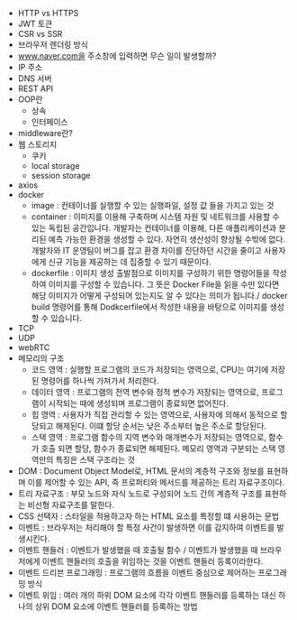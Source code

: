 - HTTP vs HTTPS
- JWT 토큰
- CSR vs SSR
- 브라우저 렌더링 방식
- www.naver.com을 주소창에 입력하면 무슨 일이 발생할까?
- IP 주소
- DNS 서버
- REST API
- OOP란
  - 상속
  - 인터페이스
- middleware란?
- 웹 스토리지
  - 쿠키
  - local storage
  - session storage
- axios
- docker
  - image : 컨테이너를 실행할 수 있는 실행파일, 설정 값 들을 가지고 있는 것
  - container : 이미지를 이용해 구축하며 시스템 자원 및 네트워크를 사용할 수 있는 독립된 공간입니다. 개발자는 컨테이너를 이용해, 다른 애플리케이션과 분리된 예측 가능한 환경을 생성할 수 있다. 자연히 생산성이 향상될 수밖에 없다. 개발자와 IT 운영팀이 버그를 잡고 환경 차이를 진단하던 시간을 줄이고 사용자에게 신규 기능을 제공하는 데 집중할 수 있기 때문이다. 
  - dockerfile : 이미지 생성 출발점으로 이미지를 구성하기 위한 명령어들을 작성하여 이미지를 구성할 수 있습니다. 그 뜻은 Docker File을 읽을 수만 있다면 해당 이미지가 어떻게 구성되어 있는지도 알 수 있다는 의미가 됩니다./ docker build 명령어를 통해 Dodkcerfile에서 작성한 내용을 바탕으로 이미지를 생성할 수 있습니다.
- TCP
- UDP
- webRTC
- 메모리의 구조
  - 코드 영역 : 실행할 프로그램의 코드가 저장되는 영역으로, CPU는 여기에 저장된 명령어를 하나씩 가져가서 처리한다.
  - 데이터 영역 : 프로그램의 전역 변수와 정적 변수가 저장되는 영역으로, 프로그램이 시작되는 때에 생성되며 프로그램이 종료되면 없어진다.
  - 힙 영역 : 사용자가 직접 관리할 수 있는 영역으로, 사용자에 의해서 동적으로 할당되고 해제된다. 이떄 할당 순서는 낮은 주소부터 높은 주소로 할당된다.
  - 스택 영역 : 프로그램 함수의 지역 변수와 매개변수가 저장되는 영역으로, 함수가 호출 되면 할당, 함수가 종료되면 해제된다. 메모리 영역과 구분되는 스택 영역만의 특징은 스택 구조라는 것
- DOM : Document Object Model로, HTML 문서의 계층적 구조와 정보를 표현하며 이를 제어할 수 있는 API, 즉 프로퍼티와 메서드를 제공하는 트리 자료구조이다.
- 트리 자료구조 : 부모 노드와 자식 노드로 구성되어 노드 간의 계층적 구조를 표현하는 비선형 자료구조를 말한다.
- CSS 선택자 : 스타일을 적용하고자 하는 HTML 요소를 특정할 떄 사용하는 문법
- 이벤트 : 브라우저는 처리해야 할 특정 사건이 발생하면 이를 감지하여 이벤트를 발생시킨다. 
- 이벤트 핸들러 : 이벤트가 발생했을 때 호출될 함수 / 이벤트가 발생했을 때 브라우저에게 이벤트 핸들러의 호출을 위임하는 것을 이벤트 핸들러 등록이라한다.
- 이벤트 드리븐 프로그래밍 : 프로그램의 흐름을 이벤트 중심으로 제어하는 프로그래밍 방식
- 이벤트 위임 : 여러 개의 하위 DOM 요소에 각각 이벤트 핸들러를 등록하는 대신 하나의 상위 DOM 요소에 이벤트 핸들러를 등록하는 방법
